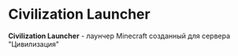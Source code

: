 # Civilization Launcher
**Civilization Launcher** - лаунчер Minecraft созданный для сервера "Цивилизация"